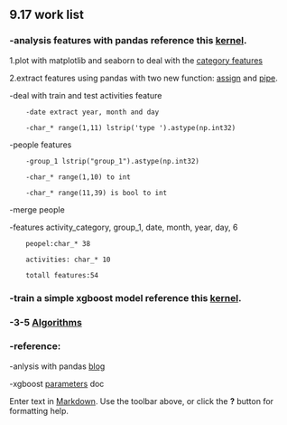 ## 9.17 work list


### -analysis features with pandas reference this [kernel](https://www.kaggle.com/yassinealouini/predicting-red-hat-business-value/features-processing/code).
1.plot with matplotlib and seaborn to deal with the [category features](https://stanford.edu/~mwaskom/software/seaborn/tutorial/categorical.html)

2.extract features using pandas with two new function: [assign](http://pandas.pydata.org/pandas-docs/stable/generated/pandas.DataFrame.assign.html) and [pipe](http://pandas.pydata.org/pandas-docs/stable/generated/pandas.Series.pipe.html#pandas.Series.pipe). 
	
  -deal with train and test activities feature
  
    	-date extract year, month and day
    	
        -char_* range(1,11) lstrip('type ').astype(np.int32)
        
  -people features
  
    	-group_1 lstrip("group_1").astype(np.int32)
    	
        -char_* range(1,10) to int
        
        -char_* range(11,39) is bool to int
        
  -merge people
  
  -features
    	activity_category, group_1, date, month, year, day, 6
    	
        peopel:char_* 38
        
        activities: char_* 10
        
        totall features:54
        

### -train a simple xgboost model reference this [kernel](https://www.kaggle.com/abriosi/predicting-red-hat-business-value/raddar-0-98-xgboost-sparse-matrix-python).

### -3-5 [Algorithms](https://leetcode.com/)

### -reference:
		
  -anlysis with pandas [blog](https://tomaugspurger.github.io/)
        
  -xgboost [parameters](https://github.com/dmlc/xgboost/blob/master/doc/parameter.md) doc





Enter text in [Markdown](http://daringfireball.net/projects/markdown/). Use the toolbar above, or click the **?** button for formatting help.
